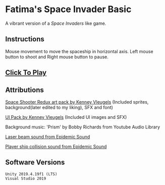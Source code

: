# Fatima's Space Invader Basic

A vibrant version of a *Space Invaders* like game.

## Instructions

Mouse movement to move the spaceship in horizontal axis.
Left mouse button to shoot and Right mouse button to pause.

## [Click To Play](https://fat1nad.github.io/Fatimas-Space-Invader-Basic/)

## Attributions
[Space Shooter Redux art pack by Kenney Vleugels](https://www.kenney.nl/assets/space-shooter-redux)
(Included sprites, background(later edited to my liking), SFX and font)

[UI Pack by Kenney Vleugels](https://www.kenney.nl/assets/ui-pack)
(Included UI images and SFX)

Background music: 'Prism' by  Bobby Richards from Youtube Audio Library

[Laser beam sound from Epidemic Sound](https://www.epidemicsound.com/track/Z6kiWkPQ48/)

[Player ship collision sound from Epidemic Sound](https://www.epidemicsound.com/track/EAtOW0yZ0M/)

## Software Versions

	Unity 2019.4.19f1 (LTS)
	Visual Studio 2019
